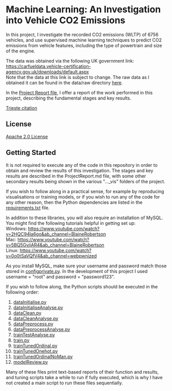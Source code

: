 # <b>Machine Learning: An Investigation into Vehicle CO2 Emissions</b>

In this project, I investigate the recorded CO2 emissions (WLTP) of 6756 vehicles, and use supervised machine learning techniques to predict CO2 emissions from vehicle features, including the type of powertrain and size of the engine.

The data was obtained via the following UK government link:  
https://carfueldata.vehicle-certification-agency.gov.uk/downloads/default.aspx  
Note that the data at this link is subject to change. The raw data as I obtained it can be found in the data/raw directory [here](data/raw/Euro_6_latest.csv).

In the [Project Report file](ProjectReport.md), I offer a report of the work performed in this project, describing the fundamental stages and key results.

[Trieste citation](trieste_citation.txt)

## License
[Apache 2.0 License](LICENSE)

## Getting Started

It is not required to execute any of the code in this repository in order to obtain and review the results of this investigation. The stages and key results are described in the ProjectReport.md file, with some other secondary results being shown in the various "..._vis" folders of the project.

If you wish to follow along in a practical sense, for example by reproducing visualisations or training models, or if you wish to run any of the code for any other reason, then the Python dependencies are listed in the [requirements.txt](requirements.txt) file.

In addition to these libraries, you will also require an installation of MySQL. You might find the following tutorials helpful in getting set up:  
Windows: https://www.youtube.com/watch?v=2HQC94la6go&ab_channel=BlaineRobertson  
Mac: https://www.youtube.com/watch?v=5BQ5GvjiAR4&ab_channel=BlaineRobertson  
Linux: https://www.youtube.com/watch?v=0o0tSaVQfV4&ab_channel=webpwnized

As you install MySQL, make sure your username and password match those stored in [configprivate.py](src/data/dbLogin/configprivate.py). In the development of this project I used username = "root" and password = "password123".

If you wish to follow along, the Python scripts should be executed in the following order:
1. [dataInitialise.py](src/data/dataInitialise.py)
2. [dataInitialiseAnalyse.py](src/data/dataInitialiseAnalyse.py)
3. [dataClean.py](src/data/dataClean.py)
4. [dataCleanAnalyse.py](src/data/dataCleanAnalyse.py)
5. [dataPreprocess.py](src/data/dataPreprocess.py)
6. [dataPreprocessAnalyse.py](src/data/dataPreprocessAnalyse.py)
7. [trainTestAnalyse.py](src/models/trainTestAnalyse.py)
8. [train.py](src/models/train.py)  
9. [trainTunedOrdinal.py](src/models/trainTunedOrdinal.py)  
10. [trainTunedOnehot.py](src/models/trainTunedOnehot.py)  
11. [trainTunedOrdinalNoMan.py](src/models/trainTunedOrdinalNoMan.py)
12. [modelReview.py](src/models/modelReview.py)

Many of these files print text-based reports of their function and results, and tuning scripts take a while to run if fully executed, which is why I have not created a main script to run these files sequentially.